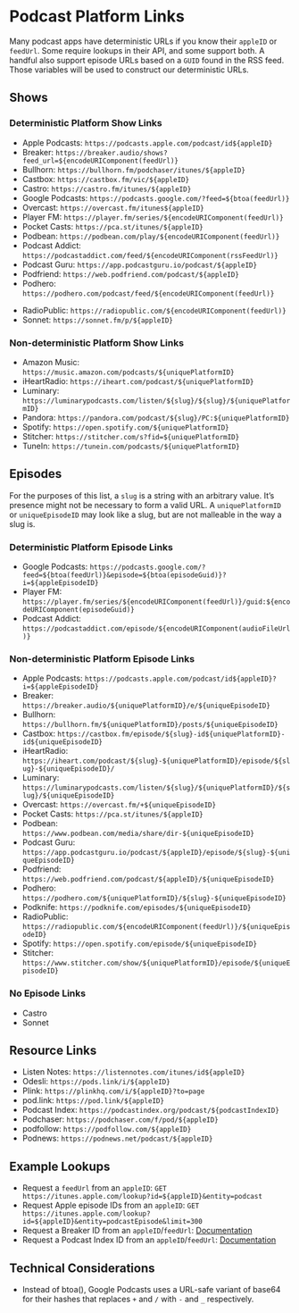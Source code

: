 # Podcast Platform Links
Many podcast apps have deterministic URLs if you know their `appleID` or `feedUrl`. Some require lookups in their API, and some support both. A handful also support episode URLs based on a `GUID` found in the RSS feed. Those variables will be used to construct our deterministic URLs.

## Shows

### Deterministic Platform Show Links
* Apple Podcasts: `https://podcasts.apple.com/podcast/id${appleID}`
* Breaker: `https://breaker.audio/shows?feed_url=${encodeURIComponent(feedUrl)}`
* Bullhorn: `https://bullhorn.fm/podchaser/itunes/${appleID}`
* Castbox: `https://castbox.fm/vic/${appleID}`
* Castro: `https://castro.fm/itunes/${appleID}`
* Google Podcasts: `https://podcasts.google.com/?feed=${btoa(feedUrl)}`
* Overcast: `https://overcast.fm/itunes${appleID}`
* Player FM: `https://player.fm/series/${encodeURIComponent(feedUrl)}`
* Pocket Casts: `https://pca.st/itunes/${appleID}`
* Podbean: `https://podbean.com/play/${encodeURIComponent(feedUrl)}`
* Podcast Addict: `https://podcastaddict.com/feed/${encodeURIComponent(rssFeedUrl)}`
* Podcast Guru: `https://app.podcastguru.io/podcast/${appleID}`
* Podfriend: `https://web.podfriend.com/podcast/${appleID}`
* Podhero: `https://podhero.com/podcast/feed/${encodeURIComponent(feedUrl)}`
<!-- * Podknife: `https://podknife.com/podcast?feed_url=${appleID}` -->
* RadioPublic: `https://radiopublic.com/${encodeURIComponent(feedUrl)}`
* Sonnet: `https://sonnet.fm/p/${appleID}`

### Non-deterministic Platform Show Links
* Amazon Music: `https://music.amazon.com/podcasts/${uniquePlatformID}`
* iHeartRadio: `https://iheart.com/podcast/${uniquePlatformID}`
* Luminary: `https://luminarypodcasts.com/listen/${slug}/${slug}/${uniquePlatformID}`
* Pandora: `https://pandora.com/podcast/${slug}/PC:${uniquePlatformID}`
* Spotify: `https://open.spotify.com/${uniquePlatformID}`
* Stitcher: `https://stitcher.com/s?fid=${uniquePlatformID}`
* TuneIn: `https://tunein.com/podcasts/${uniquePlatformID}`

## Episodes
For the purposes of this list, a `slug` is a string with an arbitrary value. It’s presence might not be necessary to form a valid URL. A `uniquePlatformID` or `uniqueEpisodeID` may look like a slug, but are not malleable in the way a slug is.

### Deterministic Platform Episode Links
* Google Podcasts: `https://podcasts.google.com/?feed=${btoa(feedUrl)}&episode=${btoa(episodeGuid)}?i=${appleEpisodeID}`
* Player FM: `https://player.fm/series/${encodeURIComponent(feedUrl)}/guid:${encodeURIComponent(episodeGuid)}`
* Podcast Addict: `https://podcastaddict.com/episode/${encodeURIComponent(audioFileUrl)}`

### Non-deterministic Platform Episode Links
* Apple Podcasts: `https://podcasts.apple.com/podcast/id${appleID}?i=${appleEpisodeID}`
* Breaker: `https://breaker.audio/${uniquePlatformID}/e/${uniqueEpisodeID}`
* Bullhorn: `https://bullhorn.fm/${uniquePlatformID}/posts/${uniqueEpisodeID}`
* Castbox: `https://castbox.fm/episode/${slug}-id${uniquePlatformID}-id${uniqueEpisodeID}`
* iHeartRadio: `https://iheart.com/podcast/${slug}-${uniquePlatformID}/episode/${slug}-${uniqueEpisodeID}/`
* Luminary: `https://luminarypodcasts.com/listen/${slug}/${uniquePlatformID}/${slug}/${uniqueEpisodeID}`
* Overcast: `https://overcast.fm/+${uniqueEpisodeID}`
* Pocket Casts: `https://pca.st/itunes/${appleID}`
* Podbean: `https://www.podbean.com/media/share/dir-${uniqueEpisodeID}`
* Podcast Guru: `https://app.podcastguru.io/podcast/${appleID}/episode/${slug}-${uniqueEpisodeID}`
* Podfriend: `https://web.podfriend.com/podcast/${appleID}/${uniqueEpisodeID}`
* Podhero: `https://podhero.com/${uniquePlatformID}/${slug}-${uniqueEpisodeID}`
* Podknife: `https://podknife.com/episodes/${uniqueEpisodeID}`
* RadioPublic: `https://radiopublic.com/${encodeURIComponent(feedUrl)}/${uniqueEpisodeID}`
* Spotify: `https://open.spotify.com/episode/${uniqueEpisodeID}`
* Stitcher: `https://www.stitcher.com/show/${uniquePlatformID}/episode/${uniqueEpisodeID}`

### No Episode Links
* Castro
* Sonnet

## Resource Links
* Listen Notes: `https://listennotes.com/itunes/id${appleID}`
* Odesli: `https://pods.link/i/${appleID}`
* Plink: `https://plinkhq.com/i/${appleID}?to=page`
* pod.link: `https://pod.link/${appleID}`
* Podcast Index: `https://podcastindex.org/podcast/${podcastIndexID}`
* Podchaser: `https://podchaser.com/f/pod/${appleID}`
* podfollow: `https://podfollow.com/${appleID}`
* Podnews: `https://podnews.net/podcast/${appleID}`

## Example Lookups
* Request a `feedUrl` from an `appleID`: `GET https://itunes.apple.com/lookup?id=${appleID}&entity=podcast`
* Request Apple episode IDs from an `appleID`: `GET https://itunes.apple.com/lookup?id=${appleID}&entity=podcastEpisode&limit=300`
* Request a Breaker ID from an `appleID`/`feedUrl`: [Documentation](https://blog.breaker.audio/how-to-add-a-podcast-to-breaker-68677e12c0c3#4d0f)
* Request a Podcast Index ID from an `appleID`/`feedUrl`: [Documentation](https://podcastindex-org.github.io/docs-api/#podcasts)

## Technical Considerations
* Instead of btoa(), Google Podcasts uses a URL-safe variant of base64 for their hashes that replaces `+` and `/` with `-` and `_` respectively.
